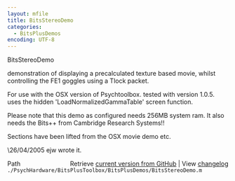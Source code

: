 ```yaml
---
layout: mfile
title: BitsStereoDemo
categories:
  - BitsPlusDemos
encoding: UTF-8
---
```


BitsStereoDemo

demonstration of displaying a precalculated texture based movie, whilst
controlling the FE1 goggles using a Tlock packet.

For use with the OSX version of Psychtoolbox.
tested with version 1.0.5.
uses the hidden 'LoadNormalizedGammaTable' screen function.

Please note that this demo as configured needs 256MB system ram.
It also needs the Bits++ from Cambridge Research Systems!!

Sections have been lifted from the OSX movie demo etc.

\26/04/2005    ejw     wrote it.


<div class="code_header" style="text-align:right;">
  <span style="float:left;">Path&nbsp;&nbsp;</span> <span class="counter">Retrieve <a href=
  "https://raw.github.com/Psychtoolbox-3/Psychtoolbox-3/beta/./PsychHardware/BitsPlusToolbox/BitsPlusDemos/BitsStereoDemo.m">current version from GitHub</a> | View <a href=
  "https://github.com/Psychtoolbox-3/Psychtoolbox-3/commits/beta/./PsychHardware/BitsPlusToolbox/BitsPlusDemos/BitsStereoDemo.m">changelog</a></span>
</div>
<div class="code">
  <code>./PsychHardware/BitsPlusToolbox/BitsPlusDemos/BitsStereoDemo.m</code>
</div>
